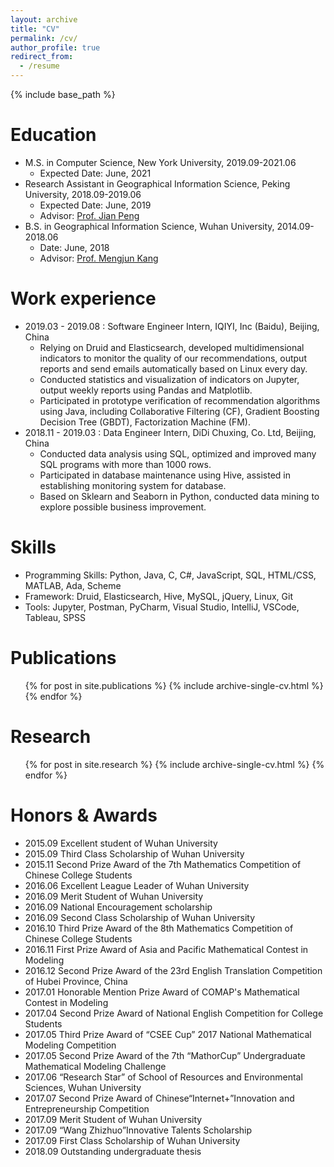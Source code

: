 ```yaml
---
layout: archive
title: "CV"
permalink: /cv/
author_profile: true
redirect_from:
  - /resume
---
```


{% include base_path %}

Education
======
* M.S. in Computer Science, New York University, 2019.09-2021.06
  * Expected Date: June, 2021
* Research Assistant in Geographical Information Science, Peking University, 2018.09-2019.06
  * Expected Date: June, 2019
  * Advisor: [Prof. Jian Peng](http://www.ues.pku.edu.cn/english/faculty/faculty1/lastname/p1/311932.htm)
* B.S. in Geographical Information Science, Wuhan University, 2014.09-2018.06
  * Date: June, 2018
  * Advisor: [Prof. Mengjun Kang](https://sres.whu.edu.cn/info/1139/8067.htm)

Work experience
======
* 2019.03 - 2019.08 : Software Engineer Intern, IQIYI, Inc (Baidu), Beijing, China
  * Relying on Druid and Elasticsearch, developed multidimensional indicators to monitor the quality of our recommendations, output reports and send emails automatically based on Linux every day.
  * Conducted statistics and visualization of indicators on Jupyter, output weekly reports using Pandas and Matplotlib.
  * Participated in prototype verification of recommendation algorithms using Java, including Collaborative Filtering (CF), Gradient Boosting Decision Tree (GBDT), Factorization Machine (FM).
* 2018.11 - 2019.03 : Data Engineer Intern, DiDi Chuxing, Co. Ltd, Beijing, China
  * Conducted data analysis using SQL, optimized and improved many SQL programs with more than 1000 rows.
  * Participated in database maintenance using Hive, assisted in establishing monitoring system for database.
  * Based on Sklearn and Seaborn in Python, conducted data mining to explore possible business improvement.

  
Skills
======
* Programming Skills: Python, Java, C, C#, JavaScript, SQL, HTML/CSS, MATLAB, Ada, Scheme 
* Framework: Druid, Elasticsearch, Hive, MySQL, jQuery, Linux, Git
* Tools: Jupyter, Postman, PyCharm, Visual Studio, IntelliJ, VSCode, Tableau, SPSS 

 
Publications
======
  <ul>{% for post in site.publications %}
    {% include archive-single-cv.html %}
  {% endfor %}</ul>
  
Research
======
  <ul>{% for post in site.research %}
    {% include archive-single-cv.html %}
  {% endfor %}</ul>  
 
Honors & Awards
======
* 2015.09  Excellent student of Wuhan University
* 2015.09  Third Class Scholarship of Wuhan University
* 2015.11  Second Prize Award of the 7th Mathematics Competition of Chinese College Students
* 2016.06  Excellent League Leader of Wuhan University
* 2016.09  Merit Student of Wuhan University 
* 2016.09  National Encouragement scholarship
* 2016.09  Second Class Scholarship of Wuhan University
* 2016.10  Third Prize Award of the 8th Mathematics Competition of Chinese College Students
* 2016.11  First Prize Award of Asia and Pacific Mathematical Contest in Modeling
* 2016.12  Second Prize Award of the 23rd English Translation Competition of Hubei Province, China
* 2017.01  Honorable Mention Prize Award of COMAP's Mathematical Contest in Modeling
* 2017.04  Second Prize Award of National English Competition for College Students
* 2017.05  Third Prize Award of “CSEE Cup” 2017 National Mathematical Modeling Competition
* 2017.05  Second Prize Award of the 7th “MathorCup” Undergraduate Mathematical Modeling Challenge
* 2017.06 “Research Star” of School of Resources and Environmental Sciences, Wuhan University
* 2017.07  Second Prize Award of Chinese“Internet+”Innovation and Entrepreneurship Competition
* 2017.09  Merit Student of Wuhan University
* 2017.09 “Wang Zhizhuo”Innovative Talents Scholarship
* 2017.09  First Class Scholarship of Wuhan University
* 2018.09  Outstanding undergraduate thesis